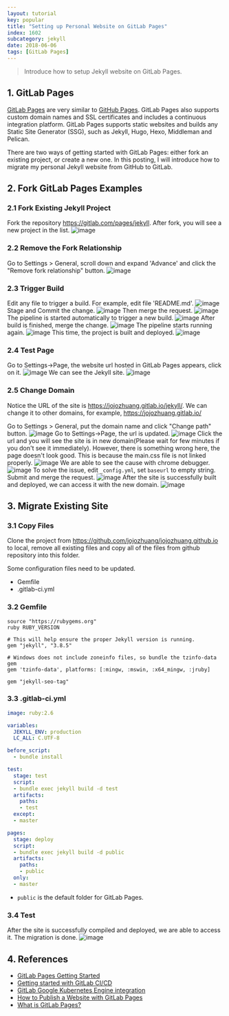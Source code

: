 ```yaml
---
layout: tutorial
key: popular
title: "Setting up Personal Website on GitLab Pages"
index: 1602
subcategory: jekyll
date: 2018-06-06
tags: [GitLab Pages]
---
```


> Introduce how to setup Jekyll website on GitLab Pages.

## 1. GitLab Pages
[GitLab Pages](https://about.gitlab.com/product/pages/) are very similar to [GitHub Pages](https://pages.github.com/). GitLab Pages also supports custom domain names and SSL certificates and includes a continuous integration platform. GitLab Pages supports static websites and builds any Static Site Generator (SSG), such as Jekyll, Hugo, Hexo, Middleman and Pelican.

There are two ways of getting started with GitLab Pages: either fork an existing project, or create a new one. In this posting, I will introduce how to migrate my personal Jekyll website from GitHub to GitLab.

## 2. Fork GitLab Pages Examples
### 2.1 Fork Existing Jekyll Project
Fork the repository https://gitlab.com/pages/jekyll. After fork, you will see a new project in the list.
![image](/assets/images/jekyll/1602/fork-jekyll.png)
### 2.2 Remove the Fork Relationship
Go to Settings > General, scroll down and expand 'Advance' and click the "Remove fork relationship" button.
![image](/assets/images/jekyll/1602/remove-fork-relationship.png)
### 2.3 Trigger Build
Edit any file to trigger a build. For example, edit file 'README.md'.
![image](/assets/images/jekyll/1602/edit-readme.png)
Stage and Commit the change.
![image](/assets/images/jekyll/1602/stage-and-commit.png)
Then merge the request.
![image](/assets/images/jekyll/1602/merge-request.png)
The pipeline is started automatically to trigger a new build.
![image](/assets/images/jekyll/1602/pipeline-pending.png)
After build is finished, merge the change.
![image](/assets/images/jekyll/1602/merge-after-build.png)
The pipeline starts running again.
![image](/assets/images/jekyll/1602/pipeline-build.png)
This time, the project is built and deployed.
![image](/assets/images/jekyll/1602/pipeline-deploy.png)
### 2.4 Test Page
Go to Settings->Page, the website url hosted in GitLab Pages appears, click on it.
![image](/assets/images/jekyll/1602/settings-pages.png)
We can see the Jekyll site.
![image](/assets/images/jekyll/1602/test-website.png)
### 2.5 Change Domain
Notice the URL of the site is https://jojozhuang.gitlab.io/jekyll/. We can change it to other domains, for example, https://jojozhuang.gitlab.io/

Go to Settings > General, put the domain name and click "Change path" button.
![image](/assets/images/jekyll/1602/change-path.png)
Go to Settings->Page, the url is updated.
![image](/assets/images/jekyll/1602/domain-changed.png)
Click the url and you will see the site is in new domain(Please wait for few minutes if you don't see it immediately). However, there is something wrong here, the page doesn't look good. This is because the main.css file is not linked properly.
![image](/assets/images/jekyll/1602/new-domain.png)
We are able to see the cause with chrome debugger.
![image](/assets/images/jekyll/1602/main-css.png)
To solve the issue, edit `_config.yml`, set `baseurl` to empty string. Submit and merge the request.
![image](/assets/images/jekyll/1602/change-baseurl.png)
After the site is successfully built and deployed, we can access it with the new domain.
![image](/assets/images/jekyll/1602/test-new-domain.png)

## 3. Migrate Existing Site
### 3.1 Copy Files
Clone the project from https://github.com/jojozhuang/jojozhuang.github.io to local, remove all existing files and copy all of the files from github repository into this folder.

Some configuration files need to be updated.
* Gemfile
* .gitlab-ci.yml

### 3.2 Gemfile
```raw
source "https://rubygems.org"
ruby RUBY_VERSION

# This will help ensure the proper Jekyll version is running.
gem "jekyll", "3.8.5"

# Windows does not include zoneinfo files, so bundle the tzinfo-data gem
gem 'tzinfo-data', platforms: [:mingw, :mswin, :x64_mingw, :jruby]

gem "jekyll-seo-tag"
```
### 3.3 .gitlab-ci.yml
```yml
image: ruby:2.6

variables:
  JEKYLL_ENV: production
  LC_ALL: C.UTF-8

before_script:
  - bundle install

test:
  stage: test
  script:
  - bundle exec jekyll build -d test
  artifacts:
    paths:
    - test
  except:
  - master

pages:
  stage: deploy
  script:
  - bundle exec jekyll build -d public
  artifacts:
    paths:
    - public
  only:
  - master
```
* `public` is the default folder for GitLab Pages.

### 3.4 Test
After the site is successfully compiled and deployed, we are able to access it. The migration is done.
![image](/assets/images/jekyll/1602/test-migration.png)

## 4. References
* [GitLab Pages Getting Started](https://docs.gitlab.com/ee/user/project/pages/index.html)
* [Getting started with GitLab CI/CD](https://docs.GitLab.com/ee/ci/quick_start/README.html)
* [GitLab Google Kubernetes Engine integration](https://about.GitLab.com/google-cloud-platform/)
* [How to Publish a Website with GitLab Pages](https://www.youtube.com/watch?v=TWqh9MtT4Bg)
* [What is GitLab Pages?](https://about.gitlab.com/product/pages/)
